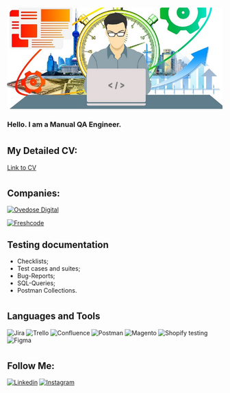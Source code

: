 [![Header](https://github.com/JB1qa/JB1qa/blob/main/assets/png.png)](https://www.upwork.com/workwith/yaroslavbryk)
### Hello. I am a Manual QA Engineer.
#
## My Detailed CV: 
[Link to CV](https://drive.google.com/file/d/1cQCY6D_5c_7Y5WWlh0jDmhzdvNAvQFCM/view?usp=share_link)
#
###
## Companies: 
 [![Ovedose Digital](https://img.shields.io/badge/Overdose%20Digital-(03%2F2021%20--%2002%2F2021)-orange?style=for-the-badge)](https://overdose.digital/)

 [![Freshcode](https://img.shields.io/badge/Freshcode-(03%2F2021%20--%2002%2F2021)-orange?style=for-the-badge)](https://freshcodeit.com/)

## Testing documentation
- Checklists; 
- Test cases and suites; 
- Bug-Reports; 
- SQL-Queries; 
- Postman Collections.
# 
## Languages and Tools
 ![Jira](https://img.shields.io/badge/Jira-E9E9E9?style=for-the-badge&logo=Jira&logoColor=0052CC)
 ![Trello](https://img.shields.io/badge/Trello-E9E9E9?style=for-the-badge&logo=Trello&logoColor=0052CC)
 ![Confluence](https://img.shields.io/badge/Confluence-E9E9E9?style=for-the-badge&logo=Confluence&logoColor=172B4D)
 ![Postman](https://img.shields.io/badge/Postman-E9E9E9?style=for-the-badge&logo=Postman&logoColor=FF6C37)
 ![Magento](https://img.shields.io/badge/Magento-E9E9E9?style=for-the-badge&logo=Magento&logoColor=EE672F)
![Shopify testing](https://img.shields.io/badge/Shopify-E9E9E9?style=for-the-badge&logo=Shopify&logoColor=7AB55C)
![Figma](https://img.shields.io/badge/Figma-E9E9E9?style=for-the-badge&logo=Figma&logoColor=F24E1E)
#
## Follow Me: 
[![Linkedin](https://img.shields.io/badge/Linkedin-E9E9E9?style=for-the-badge&logo=Linkedin&logoColor=0A66C2)](https://www.linkedin.com/in/yaroslav-bryk/)
[![Instagram](https://img.shields.io/badge/Instagram-E9E9E9?style=for-the-badge&logo=Instagram&logoColor=E4405F)](https://www.instagram.com/jaroslav_bryk/)


